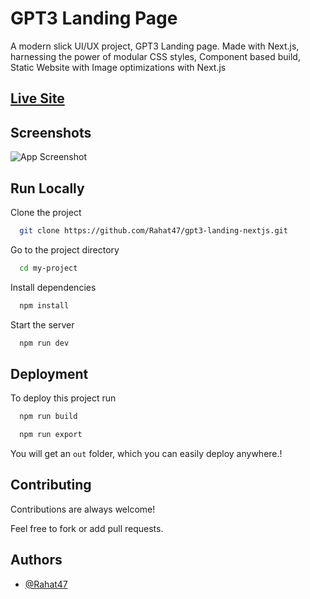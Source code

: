 # GPT3 Landing Page

A modern slick UI/UX project, GPT3 Landing page. Made with Next.js, harnessing the power of modular CSS styles, Component based build, Static Website with Image optimizations with Next.js

## [Live Site](https://gpt3-landing-nextjs.vercel.app)

## Screenshots

![App Screenshot](https://via.placeholder.com/468x300?text=App+Screenshot+Here)

## Run Locally

Clone the project

```bash
  git clone https://github.com/Rahat47/gpt3-landing-nextjs.git
```

Go to the project directory

```bash
  cd my-project
```

Install dependencies

```bash
  npm install
```

Start the server

```bash
  npm run dev
```

## Deployment

To deploy this project run

```bash
  npm run build
```

```bash
  npm run export
```

You will get an `out` folder, which you can easily deploy anywhere.!

## Contributing

Contributions are always welcome!

Feel free to fork or add pull requests.

## Authors

-   [@Rahat47](https://www.github.com/Rahat47)
